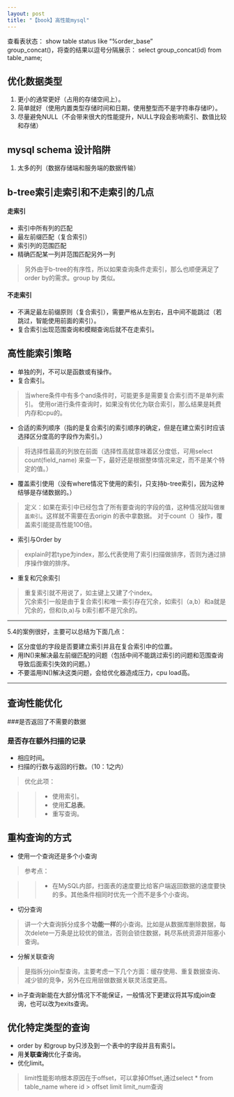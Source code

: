 ```yaml
---
layout: post
title: "【book】高性能mysql"
---
```


查看表状态：
show table status like “%order_base”    
group_concat()，将查的结果以逗号分隔展示：
select group_concat(id) from table_name;


## 优化数据类型
1. 更小的通常更好（占用的存储空间上）。
2. 简单就好（使用内置类型存储时间和日期，使用整型而不是字符串存储IP）。
3. 尽量避免NULL（不会带来很大的性能提升，NULL字段会影响索引、数值比较和存储）

## mysql schema 设计陷阱
1. 太多的列（数据存储端和服务端的数据传输）

## b-tree索引走索引和不走索引的几点

#### 走索引

* 索引中所有列的匹配
* 最左前缀匹配（复合索引）
* 索引列的范围匹配
* 精确匹配某一列并范围匹配另外一列

> 另外由于b-tree的有序性，所以如果查询条件走索引，那么也顺便满足了order by的需求。group by 类似。

#### 不走索引

* 不满足最左前缀原则（复合索引），需要严格从左到右，且中间不能跳过（若跳过，智能使用前面的索引）。
* 复合索引出现范围查询和模糊查询后就不在走索引。

## 高性能索引策略
* 单独的列，不可以是函数或有操作。
* 复合索引。    

> 当where条件中有多个and条件时，可能更多是需要复合索引而不是单列索引。
> 使用or进行条件查询时，如果没有优化为联合索引，那么结果是耗费内存和cpu的。

* 合适的索列顺序（指的是复合索引的索引顺序的确定，但是在建立索引时应该选择区分度高的字段作为索引。）    

> 将选择性最高的列放在前面（选择性高就意味着区分度低，可用select count(field_name) 来查一下，最好还是根据整体情况来定，而不是某个特定的值。）

* 覆盖索引使用（没有where情况下使用的索引，只支持b-tree索引，因为这种结够是存储数据的。）    

> 定义：如果在索引中已经包含了所有要查询的字段的值，这种情况就叫做`覆盖索引`。这样就不需要在去origin 的表中拿数据。
> 对于count（）操作，覆盖索引能提高性能100倍。

* 索引与Order by     

> explain时若type为index，那么代表使用了索引扫描做排序，否则为通过排序操作做的排序。

* 重复和冗余索引    

> 重复索引就不用说了，如主键上又建了个index。    
> 冗余索引一般是由于复合索引和唯一索引存在冗余，如索引（a,b）和a就是冗余的，但和(b,a)与 b索引都不是冗余的。

***
5.4的案例很好，主要可以总结为下面几点：

* 区分度低的字段是否要建立索引并且在复合索引中的位置。
* 用IN()来解决最左前缀匹配的问题（包括中间不能跳过索引的问题和范围查询导致后面索引失效的问题。）
* 不要滥用IN()解决这类问题，会给优化器造成压力，cpu load高。

***

## 查询性能优化
###是否返回了不需要的数据
### 是否存在额外扫描的记录

* 相应时间。
* 扫描的行数与返回的行数。（10：1之内）    

> 优化此项：    

> > * 使用索引。
> > * 使用**汇总表**。
> > * 重写查询。

## 重构查询的方式
* 使用一个查询还是多个小查询    

> 参考点：

> > * 在MySQL内部，扫面表的速度要比给客户端返回数据的速度要快的多。其他条件相同时优先一个而不是多个小查询。

* 切分查询    

> 讲一个大查询拆分成多个**功能一样**的小查询。比如是从数据库删除数据，每次delete一万条是比较优的做法，否则会锁住数据，耗尽系统资源并阻塞小查询。

* 分解关联查询    

> 是指拆分join型查询，主要考虑一下几个方面：缓存使用、重复数据查询、减少锁的竞争，另外在应用层做数据关联灵活度更高。

* in子查询新能在大部分情况下不能保证，一般情况下更建议将其写成join查询，也可以改为exits查询。

## 优化特定类型的查询
* order by 和group by只涉及到一个表中的字段并且有索引。
* 用**关联查询**优化子查询。
* 优化limit。    

> limit性能影响根本原因在于offset，可以拿掉Offset,通过select * from table_name where id > offset limit limit_num查询
